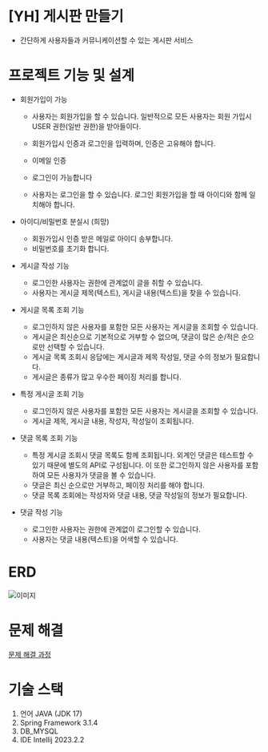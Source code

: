 # [YH] 게시판 만들기
-  간단하게 사용자들과 커뮤니케이션할 수 있는 게시판 서비스

# 프로젝트 기능 및 설계
- 회원가입이 가능

  - 사용자는 회원가입을 할 수 있습니다. 일반적으로 모든 사용자는 회원 가입시 USER 권한(일반 권한)을 받아들이다.
  - 회원가입시 인증과 로그인을 입력하며, 인증은 고유해야 합니다.
  - 이메일 인증
  - 로그인이 가능합니다

  - 사용자는 로그인을 할 수 있습니다. 로그인 회원가입을 할 때 아이디와 함께 일치해야 합니다.
 
- 아이디/비밀번호 분실시 (희망)
  - 회원가입시 인증 받은 메일로 아이디 송부합니다.
  - 비밀번호를 초기화 합니다.

- 게시글 작성 기능

  - 로그인한 사용자는 권한에 관계없이 글을 취할 수 있습니다.
  - 사용자는 게시글 제목(텍스트), 게시글 내용(텍스트)을 찾을 수 있습니다.
- 게시글 목록 조회 기능

  - 로그인하지 않은 사용자를 포함한 모든 사용자는 게시글을 조회할 수 있습니다.
  - 게시글은 최신순으로 기본적으로 거부할 수 없으며, 댓글이 많은 순/적은 순으로만 선택할 수 있습니다.
  - 게시글 목록 조회시 응답에는 게시글과 제목 작성일, 댓글 수의 정보가 필요합니다.
  - 게시글은 종류가 많고 우수한 페이징 처리를 합니다.
- 특정 게시글 조회 기능

  - 로그인하지 않은 사용자를 포함한 모든 사용자는 게시글을 조회할 수 있습니다.
  - 게시글 제목, 게시글 내용, 작성자, 작성일이 조회됩니다.
- 댓글 목록 조회 기능

  - 특정 게시글 조회시 댓글 목록도 함께 조회됩니다. 외계인 댓글은 테스트할 수 있기 때문에 별도의 API로 구성됩니다. 이 또한 로그인하지 않은 사용자를 포함하여 모든 사용자가 댓글을 볼 수 있습니다.
  - 댓글은 최신 순으로만 거부하고, 페이징 처리를 해야 합니다.
  - 댓글 목록 조회에는 작성자와 댓글 내용, 댓글 작성일의 정보가 필요합니다.
- 댓글 작성 기능

  - 로그인한 사용자는 권한에 관계없이 로그인할 수 있습니다.
  - 사용자는 댓글 내용(텍스트)을 어색할 수 있습니다.
 
# ERD
![이미지](https://github.com/namyoonhee/Topic-3/assets/135304661/bb2e7490-8a60-4ad1-acc4-5715e06ab19d)

# 문제 해결
[문제 해결 과정](TROUBLE_SHOOTING.md)

# 기술 스택
1. 언어 JAVA (JDK 17)
2. Spring Framework 3.1.4
3. DB_MYSQL
4. IDE Intellij 2023.2.2
